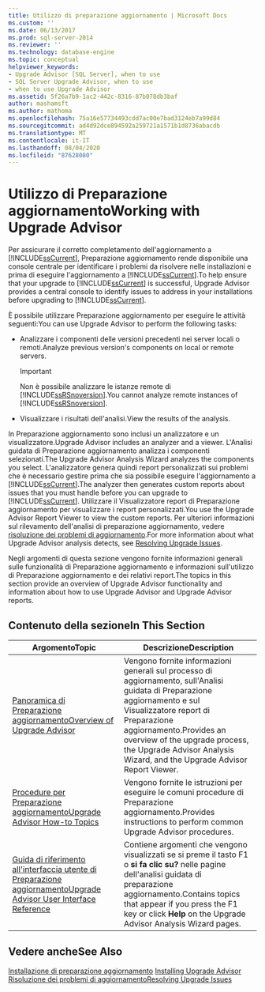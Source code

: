 ```yaml
---
title: Utilizzo di preparazione aggiornamento | Microsoft Docs
ms.custom: ''
ms.date: 06/13/2017
ms.prod: sql-server-2014
ms.reviewer: ''
ms.technology: database-engine
ms.topic: conceptual
helpviewer_keywords:
- Upgrade Advisor [SQL Server], when to use
- SQL Server Upgrade Advisor, when to use
- when to use Upgrade Advisor
ms.assetid: 5f26a7b9-1ac2-442c-8316-87b078db3baf
author: mashamsft
ms.author: mathoma
ms.openlocfilehash: 75a16e57734493cdd7ac00e7bad3124eb7a99d84
ms.sourcegitcommit: ad4d92dce894592a259721a1571b1d8736abacdb
ms.translationtype: MT
ms.contentlocale: it-IT
ms.lasthandoff: 08/04/2020
ms.locfileid: "87628080"
---
```

# <a name="working-with-upgrade-advisor"></a><span data-ttu-id="5ced3-102">Utilizzo di Preparazione aggiornamento</span><span class="sxs-lookup"><span data-stu-id="5ced3-102">Working with Upgrade Advisor</span></span>
  <span data-ttu-id="5ced3-103">Per assicurare il corretto completamento dell'aggiornamento a [!INCLUDE[ssCurrent](../../includes/sscurrent-md.md)], Preparazione aggiornamento rende disponibile una console centrale per identificare i problemi da risolvere nelle installazioni e prima di eseguire l'aggiornamento a [!INCLUDE[ssCurrent](../../includes/sscurrent-md.md)].</span><span class="sxs-lookup"><span data-stu-id="5ced3-103">To help ensure that your upgrade to [!INCLUDE[ssCurrent](../../includes/sscurrent-md.md)] is successful, Upgrade Advisor provides a central console to identify issues to address in your installations before upgrading to [!INCLUDE[ssCurrent](../../includes/sscurrent-md.md)].</span></span>  
  
 <span data-ttu-id="5ced3-104">È possibile utilizzare Preparazione aggiornamento per eseguire le attività seguenti:</span><span class="sxs-lookup"><span data-stu-id="5ced3-104">You can use Upgrade Advisor to perform the following tasks:</span></span>  
  
-   <span data-ttu-id="5ced3-105">Analizzare i componenti delle versioni precedenti nei server locali o remoti.</span><span class="sxs-lookup"><span data-stu-id="5ced3-105">Analyze previous version's components on local or remote servers.</span></span>  
  
    > [!IMPORTANT]  
    >  <span data-ttu-id="5ced3-106">Non è possibile analizzare le istanze remote di [!INCLUDE[ssRSnoversion](../../includes/ssrsnoversion-md.md)].</span><span class="sxs-lookup"><span data-stu-id="5ced3-106">You cannot analyze remote instances of [!INCLUDE[ssRSnoversion](../../includes/ssrsnoversion-md.md)].</span></span>  
  
-   <span data-ttu-id="5ced3-107">Visualizzare i risultati dell'analisi.</span><span class="sxs-lookup"><span data-stu-id="5ced3-107">View the results of the analysis.</span></span>  
  
 <span data-ttu-id="5ced3-108">In Preparazione aggiornamento sono inclusi un analizzatore e un visualizzatore.</span><span class="sxs-lookup"><span data-stu-id="5ced3-108">Upgrade Advisor includes an analyzer and a viewer.</span></span> <span data-ttu-id="5ced3-109">L'Analisi guidata di Preparazione aggiornamento analizza i componenti selezionati.</span><span class="sxs-lookup"><span data-stu-id="5ced3-109">The Upgrade Advisor Analysis Wizard analyzes the components you select.</span></span> <span data-ttu-id="5ced3-110">L'analizzatore genera quindi report personalizzati sui problemi che è necessario gestire prima che sia possibile eseguire l'aggiornamento a [!INCLUDE[ssCurrent](../../includes/sscurrent-md.md)].</span><span class="sxs-lookup"><span data-stu-id="5ced3-110">The analyzer then generates custom reports about issues that you must handle before you can upgrade to [!INCLUDE[ssCurrent](../../includes/sscurrent-md.md)].</span></span> <span data-ttu-id="5ced3-111">Utilizzare il Visualizzatore report di Preparazione aggiornamento per visualizzare i report personalizzati.</span><span class="sxs-lookup"><span data-stu-id="5ced3-111">You use the Upgrade Advisor Report Viewer to view the custom reports.</span></span> <span data-ttu-id="5ced3-112">Per ulteriori informazioni sul rilevamento dell'analisi di preparazione aggiornamento, vedere [risoluzione dei problemi di aggiornamento](../../../2014/sql-server/install/resolving-upgrade-issues.md).</span><span class="sxs-lookup"><span data-stu-id="5ced3-112">For more information about what Upgrade Advisor analysis detects, see [Resolving Upgrade Issues](../../../2014/sql-server/install/resolving-upgrade-issues.md).</span></span>  
  
 <span data-ttu-id="5ced3-113">Negli argomenti di questa sezione vengono fornite informazioni generali sulle funzionalità di Preparazione aggiornamento e informazioni sull'utilizzo di Preparazione aggiornamento e dei relativi report.</span><span class="sxs-lookup"><span data-stu-id="5ced3-113">The topics in this section provide an overview of Upgrade Advisor functionality and information about how to use Upgrade Advisor and Upgrade Advisor reports.</span></span>  
  
## <a name="in-this-section"></a><span data-ttu-id="5ced3-114">Contenuto della sezione</span><span class="sxs-lookup"><span data-stu-id="5ced3-114">In This Section</span></span>  
  
|<span data-ttu-id="5ced3-115">Argomento</span><span class="sxs-lookup"><span data-stu-id="5ced3-115">Topic</span></span>|<span data-ttu-id="5ced3-116">Descrizione</span><span class="sxs-lookup"><span data-stu-id="5ced3-116">Description</span></span>|  
|-----------|-----------------|  
|[<span data-ttu-id="5ced3-117">Panoramica di Preparazione aggiornamento</span><span class="sxs-lookup"><span data-stu-id="5ced3-117">Overview of Upgrade Advisor</span></span>](../../../2014/sql-server/install/overview-of-upgrade-advisor.md)|<span data-ttu-id="5ced3-118">Vengono fornite informazioni generali sul processo di aggiornamento, sull'Analisi guidata di Preparazione aggiornamento e sul Visualizzatore report di Preparazione aggiornamento.</span><span class="sxs-lookup"><span data-stu-id="5ced3-118">Provides an overview of the upgrade process, the Upgrade Advisor Analysis Wizard, and the Upgrade Advisor Report Viewer.</span></span>|  
|[<span data-ttu-id="5ced3-119">Procedure per Preparazione aggiornamento</span><span class="sxs-lookup"><span data-stu-id="5ced3-119">Upgrade Advisor How-to Topics</span></span>](../../../2014/sql-server/install/upgrade-advisor-how-to-topics.md)|<span data-ttu-id="5ced3-120">Vengono fornite le istruzioni per eseguire le comuni procedure di Preparazione aggiornamento.</span><span class="sxs-lookup"><span data-stu-id="5ced3-120">Provides instructions to perform common Upgrade Advisor procedures.</span></span>|  
|[<span data-ttu-id="5ced3-121">Guida di riferimento all'interfaccia utente di Preparazione aggiornamento</span><span class="sxs-lookup"><span data-stu-id="5ced3-121">Upgrade Advisor User Interface Reference</span></span>](../../../2014/sql-server/install/upgrade-advisor-user-interface-reference.md)|<span data-ttu-id="5ced3-122">Contiene argomenti che vengono visualizzati se si preme il tasto F1 o **si fa clic su?** nelle pagine dell'analisi guidata di preparazione aggiornamento.</span><span class="sxs-lookup"><span data-stu-id="5ced3-122">Contains topics that appear if you press the F1 key or click **Help** on the Upgrade Advisor Analysis Wizard pages.</span></span>|  
  
## <a name="see-also"></a><span data-ttu-id="5ced3-123">Vedere anche</span><span class="sxs-lookup"><span data-stu-id="5ced3-123">See Also</span></span>  
 <span data-ttu-id="5ced3-124">[Installazione di preparazione aggiornamento](../../../2014/sql-server/install/installing-upgrade-advisor.md) </span><span class="sxs-lookup"><span data-stu-id="5ced3-124">[Installing Upgrade Advisor](../../../2014/sql-server/install/installing-upgrade-advisor.md) </span></span>  
 [<span data-ttu-id="5ced3-125">Risoluzione dei problemi di aggiornamento</span><span class="sxs-lookup"><span data-stu-id="5ced3-125">Resolving Upgrade Issues</span></span>](../../../2014/sql-server/install/resolving-upgrade-issues.md)  
  
  
